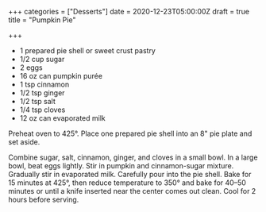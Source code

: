 +++
categories = ["Desserts"]
date = 2020-12-23T05:00:00Z
draft = true
title = "Pumpkin Pie"

+++
* 1 prepared pie shell or sweet crust pastry 
* 1/2 cup sugar 
* 2 eggs 
* 16 oz can pumpkin purée 
* 1 tsp cinnamon 
* 1/2 tsp ginger 
* 1/2 tsp salt 
* 1/4 tsp cloves 
* 12 oz can evaporated milk

Preheat oven to 425°. Place one prepared pie shell into an 8" pie plate and set aside. 

Combine sugar, salt, cinnamon, ginger, and cloves in a small bowl. In a large bowl, beat eggs lightly. Stir in pumpkin and cinnamon-sugar mixture. Gradually stir in evaporated milk. Carefully pour into the pie shell. Bake for 15 minutes at 425°, then reduce temperature to 350° and bake for 40–50 minutes or until a knife inserted near the center comes out clean. Cool for 2 hours before serving.